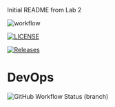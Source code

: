 Initial README from Lab 2

![workflow](https://github.com/sd-napier/devops/actions/workflows/main.yml/badge.svg)


[![LICENSE](https://img.shields.io/github/license/sd-napier/devops.svg?style=flat-square)](https://github.com/sd-napier/devops/blob/master/LICENSE)

[![Releases](https://img.shields.io/github/release/sd-napier/devops/all.svg?style=flat-square)](https://github.com/sd-napier/devops/releases)


# DevOps
![GitHub Workflow Status (branch)](https://img.shields.io/github/workflow/status/sd-napier/Hello_World_Workflow/?style=flat-square)


